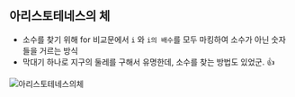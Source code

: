 ## 아리스토테네스의 체
* 소수를 찾기 위해 for 비교문에서 `i` 와 `i의 배수`를 모두 마킹하여 소수가 아닌 숫자들을 거르는 방식
* 막대기 하나로 지구의 둘레를 구해서 유명한데, 소수를 찾는 방법도 있었군. 👍

![아리스토테네스의체](https://img1.daumcdn.net/thumb/R1280x0/?scode=mtistory2&fname=https%3A%2F%2Fblog.kakaocdn.net%2Fdn%2Fl8ohc%2FbtqDec338Uy%2F1GZPUekGWLDGdKgpUTnDoK%2Fimg.gif)

